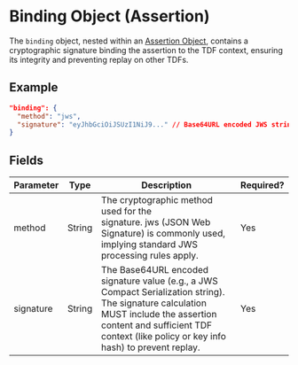# Binding Object (Assertion)

The `binding` object, nested within an [Assertion Object](./assertion.md), contains a cryptographic signature binding the assertion to the TDF context, ensuring its integrity and preventing replay on other TDFs.

## Example

```json
"binding": {
  "method": "jws",
  "signature": "eyJhbGciOiJSUzI1NiJ9..." // Base64URL encoded JWS string
}
```

## Fields

| Parameter | Type   | Description                                                                                                                                                                                                                 | Required? |
| --------- | ------ | --------------------------------------------------------------------------------------------------------------------------------------------------------------------------------------------------------------------------- | --------- |
| method    | String | The cryptographic method used for the signature. jws (JSON Web Signature) is commonly used, implying standard JWS processing rules apply.                                                                                   | Yes       |
| signature | String | The Base64URL encoded signature value (e.g., a JWS Compact Serialization string). The signature calculation MUST include the assertion content and sufficient TDF context (like policy or key info hash) to prevent replay. | Yes       |